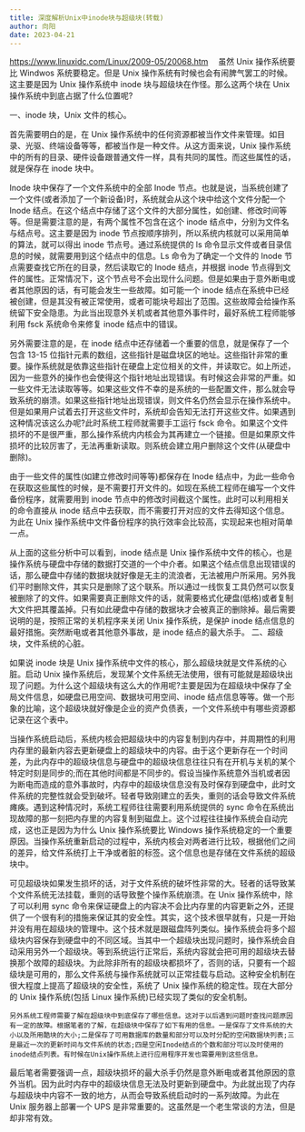 ```yaml
---
title: 深度解析Unix中inode块与超级块(转载)
author: 向阳
date: 2023-04-21
---
```


<https://www.linuxidc.com/Linux/2009-05/20068.htm>
　虽然 Unix 操作系统要比 Windwos 系统要稳定。但是 Unix 操作系统有时候也会有闹脾气罢工的时候。这主要是因为 Unix 操作系统中 inode 块与超级块在作怪。那么这两个块在 Unix 操作系统中到底占据了什么位置呢?

一、inode 块，Unix 文件的核心。

首先需要明白的是，在 Unix 操作系统中的任何资源都被当作文件来管理。如目录、光驱、终端设备等等，都被当作是一种文件。从这方面来说，Unix 操作系统中的所有的目录、硬件设备跟普通文件一样，具有共同的属性。而这些属性的话，就是保存在 inode 块中。

Inode 块中保存了一个文件系统中的全部 Inode 节点。也就是说，当系统创建了一个文件(或者添加了一个新设备)时，系统就会从这个块中给这个文件分配一个 Inode 结点。在这个结点中存储了这个文件的大部分属性，如创建、修改时间等等。但是需要注意的是，有两个属性不包含在这个 inode 结点中，分别为文件名与结点号。这主要是因为 inode 节点按顺序排列，所以系统内核就可以采用简单的算法，就可以得出 inode 节点号。通过系统提供的 ls 命令显示文件或者目录信息的时候，就需要用到这个结点中的信息。Ls 命令为了确定一个文件的 Inode 节点需要查找它所在的目录，然后读取它的 Inode 结点，并根据 inode 节点得到文件的属性。正常情况下，这个节点号不会出现什么问题。但是如果由于意外断电或者其他原因的话，有可能会发生一些故障。如可能一个 inode 结点在系统中已经被创建，但是其没有被正常使用，或者可能块号超出了范围。这些故障会给操作系统留下安全隐患。为此当出现意外关机或者其他意外事件时，最好系统工程师能够利用 fsck 系统命令来修复 inode 结点中的错误。

另外需要注意的是，在 inode 结点中还存储着一个重要的信息，就是保存了一个包含 13-15 位指针元素的数组，这些指针是磁盘块区的地址。这些指针非常的重要。操作系统就是依靠这些指针在硬盘上定位相关的文件，并读取它。如上所述，因为一些意外的操作也会使得这个指针地址出现错误。有时候这会非常的严重。如一些文件无法读取等等。如果这些文件不幸的是系统的一些配置文件，那么就会导致系统的崩溃。如果这些指针地址出现错误，则文件名仍然会显示在操作系统中。但是如果用户试着去打开这些文件时，系统却会告知无法打开这些文件。如果遇到这种情况该这么办呢?此时系统工程师就需要手工运行 fsck 命令。如果这个文件损坏的不是很严重，那么操作系统内内核会为其再建立一个链接。但是如果原文件损坏的比较厉害了，无法再重新读取。则系统会建立用户删除这个文件(从硬盘中删除)。

由于一些文件的属性(如建立修改时间等等)都保存在 Inode 结点中，为此一些命令在获取这些属性的时候，是不需要打开文件的。如现在系统工程师在编写一个文件备份程序，就需要用到 inode 节点中的修改时间截这个属性。此时可以利用相关的命令直接从 inode 结点中去获取，而不需要打开对应的文件去得知这个信息。为此在 Unix 操作系统中文件备份程序的执行效率会比较高，实现起来也相对简单一点。

从上面的这些分析中可以看到，inode 结点是 Unix 操作系统中文件的核心，也是操作系统与硬盘中存储的数据打交道的一个中介者。如果这个结点信息出现错误的话，那么硬盘中存储的数据块就好像是无主的流浪者，无法被用户所采用。另外我们平时删除文件，其实只是删除了这个联系。所以通过一线恢复工具仍然可以恢复被删除了的文件。如果需要真正删除文件的话，就需要格式化硬盘(低格)或者复制大文件把其覆盖掉。只有如此硬盘中存储的数据块才会被真正的删除掉。最后需要说明的是，按照正常的关机程序来关闭 Unix 操作系统，是保护 inode 结点信息的最好措施。突然断电或者其他意外事故，是 inode 结点的最大杀手。
二、超级块，文件系统的心脏。

如果说 inode 块是 Unix 操作系统中文件的核心，那么超级块就是文件系统的心脏。启动 Unix 操作系统后，发现某个文件系统无法使用，很有可能就是超级块出现了问题。为什么这个超级块有这么大的作用呢?主要是因为在超级块中保存了全局文件信息，如硬盘已用空间、数据块可用空间、inode 结点信息等等。做一个形象的比喻，这个超级块就好像是企业的资产负债表，一个文件系统中有哪些资源都记录在这个表中。

当操作系统启动后，系统内核会把超级块中的内容复制到内存中，并周期性的利用内存里的最新内容去更新硬盘上的超级块中的内容。由于这个更新存在一个时间差，为此内存中的超级块信息与硬盘中的超级块信息往往只有在开机与关机的某个特定时刻是同步的;而在其他时间都是不同步的。假设当操作系统意外当机或者因为断电而造成的意外事故时，内存中的超级块信息没有及时保存到硬盘中，此时文件系统的完整性就会受到破坏。轻者导致刚建立的丢失，重则的话会导致文件系统瘫痪。遇到这种情况时，系统工程师往往需要利用系统提供的 sync 命令在系统出现故障的那一刻把内存里的内容复制到磁盘上。这个过程往往操作系统会自动完成，这也正是因为为什么 Unix 操作系统要比 Windows 操作系统稳定的一个重要原因。当操作系统重新启动的过程中，系统内核会对两者进行比较，根据他们之间的差异，给文件系统打上干净或者脏的标签。这个信息也是存储在文件系统的超级块中。

可见超级块如果发生损坏的话，对于文件系统的破坏性非常的大。轻者的话导致某个文件系统无法挂载，重则的话导致整个操作系统崩溃。在 Unix 操作系统中，除了可以利用 sync 命令来保证硬盘上的内容决不会比内存里的内容更新之外，还提供了一个很有利的措施来保证其的安全性。其实，这个技术很早就有，只是一开始并没有用在超级块的管理中。这个技术就是跟磁盘阵列类似。操作系统会将多个超级块内容保存到硬盘中的不同区域。当其中一个超级块出现问题时，操作系统会自动采用另外一个超级块。等到系统运行正常后，系统内容就会把可用的超级块去替换那个故障的超级块。为此除非所有的超级块都损坏了，否则的话，只要有一个超级块是可用的，那么文件系统与操作系统就可以正常挂载与启动。这种安全机制在很大程度上提高了超级块的安全性，系统了 Unix 操作系统的稳定性。现在大部分的 Unix 操作系统(包括 Linux 操作系统)已经实现了类似的安全机制。

    另外系统工程师需要了解在超级块中到底保存了哪些信息。这对于以后遇到问题时查找问题原因有一定的故障。根据笔者的了解，在超级块中保存了如下有用的信息。一是保存了文件系统的大小以及所用酷块的大小;二是保存了可用数据库的数量和部分可以及时分配的空闲数据块列表;三是最近一次的更新时间与文件系统的状态;四是空闲Inode结点的个数和部分可以及时使用的inode结点列表。有时候在Unix操作系统上进行应用程序开发也需要用到这些信息。

最后笔者需要强调一点，超级块损坏的最大杀手仍然是意外断电或者其他原因的意外当机。因为此时内存中的超级块信息无法及时更新到硬盘中。为此就出现了内存与超级块中内容不一致的地方，从而会导致系统启动时的一系列故障。为此在 Unix 服务器上部署一个 UPS 是非常重要的。这虽然是一个老生常谈的方法，但是却非常有效。
